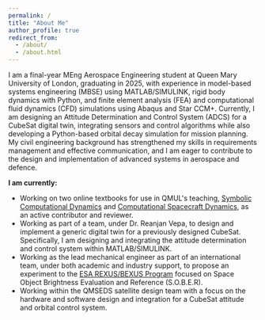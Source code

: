 ```yaml
---
permalink: /
title: "About Me"
author_profile: true
redirect_from: 
  - /about/
  - /about.html
---
```


I am a final-year MEng Aerospace Engineering student at Queen Mary University of London, graduating in 2025, with experience in model-based systems engineering (MBSE) using MATLAB/SIMULINK, rigid body dynamics with Python, and finite element analysis (FEA) and computational fluid dynamics (CFD) simulations using Abaqus and Star CCM+. Currently, I am designing an Attitude Determination and Control System (ADCS) for a CubeSat digital twin, integrating sensors and control algorithms while also developing a Python-based orbital decay simulation for mission planning. My civil engineering background has strengthened my skills in requirements management and effective communication, and I am eager to contribute to the design and implementation of advanced systems in aerospace and defence.


**I am currently:**
- Working on two online textbooks for use in QMUL's teaching, [Symbolic Computational Dynamics](https://github.com/angadhn/ComputationalDynamics) and [Computational Spacecraft Dynamics](https://github.com/angadhn/SpacecraftDynamics), as an active contributor and reviewer.
- Working as part of a team, under Dr. Reanjan Vepa, to design and implement a generic digital twin for a previously designed CubeSat. Specifically, I am designing and integrating the attitude determination and control system within MATLAB/SIMULINK.
- Working as the lead mechanical engineer as part of an international team, under both academic and industry support, to propose an experiment to the [ESA REXUS/BEXUS Program](https://rexusbexus.net/) focused on Space Object Brightness Evaluation and Reference (S.O.B.E.R).
- Working within the QMSEDS satellite design team with a focus on the hardware and software design and integration for a CubeSat attitude and orbital control system.
